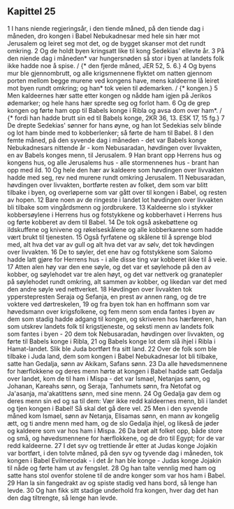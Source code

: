 ## Kapittel 25

1 I hans niende regjeringsår, i den tiende måned, på den tiende dag i måneden, dro kongen i Babel Nebukadnesar med hele sin hær mot Jerusalem og leiret seg mot det, og de bygget skanser mot det rundt omkring.
2 Og de holdt byen kringsatt like til kong Sedekias' ellevte år.
3 På den niende dag i måneden* var hungersnøden så stor i byen at landets folk ikke hadde noe å spise. / {* den fjerde måned, JER 52, 5. 6.}
4 Og byens mur ble gjennombrutt, og alle krigsmennene flyktet om natten gjennom porten mellom begge murene ved kongens have, mens kaldeerne lå leiret mot byen rundt omkring; og han* tok veien til ødemarken. / {* kongen.}
5 Men kaldeernes hær satte etter kongen og nådde ham igjen på Jerikos ødemarker; og hele hans hær spredte seg og forlot ham.
6 Og de grep kongen og førte ham opp til Babels konge i Ribla og avsa dom over ham*. / {* fordi han hadde brutt sin ed til Babels konge, 2KR 36, 13. ESK 17, 15 fg.}
7 De drepte Sedekias' sønner for hans øyne, og han lot Sedekias selv blinde og lot ham binde med to kobberlenker; så førte de ham til Babel.
8 I den femte måned, på den syvende dag i måneden - det var Babels konge Nebukadnesars nittende år - kom Nebusaradan, høvdingen over livvakten, en av Babels konges menn, til Jerusalem.
9 Han brant opp Herrens hus og kongens hus, og alle Jerusalems hus - alle stormennenes hus - brant han opp med ild.
10 Og hele den hær av kaldeere som høvdingen over livvakten hadde med seg, rev ned murene rundt omkring Jerusalem.
11 Nebusaradan, høvdingen over livvakten, bortførte resten av folket, dem som var blitt tilbake i byen, og overløperne som var gått over til kongen i Babel, og resten av hopen.
12 Bare noen av de ringeste i landet lot høvdingen over livvakten bli tilbake som vingårdsmenn og jordbrukere.
13 Kaldeerne slo i stykker kobbersøylene i Herrens hus og fotstykkene og kobberhavet i Herrens hus og førte kobberet av dem til Babel.
14 De tok også askebøttene og ildskuffene og knivene og røkelseskålene og alle kobberkarene som hadde vært brukt til tjenesten.
15 Også fyrfatene og skålene til å sprenge blod med, alt hva det var av gull og alt hva det var av sølv, det tok høvdingen over livvakten.
16 De to søyler, det ene hav og fotstykkene som Salomo hadde latt gjøre for Herrens hus - i alle disse ting var kobberet ikke til å veie.
17 Atten alen høy var den ene søyle, og det var et søylehode på den av kobber, og søylehodet var tre alen høyt, og det var nettverk og granatepler på søylehodet rundt omkring, alt sammen av kobber, og likedan var det med den andre søyle ved nettverket.
18 Høvdingen over livvakten tok ypperstepresten Seraja og Sefanja, en prest av annen rang, og de tre voktere ved dørtreskelen,
19 og fra byen tok han en hoffmann som var høvedsmann over krigsfolkene, og fem menn som enda fantes i byen av dem som stadig hadde adgang til kongen, og skriveren hos hærføreren, han som utskrev landets folk til krigstjeneste, og seksti menn av landets folk som fantes i byen -
20 dem tok Nebusaradan, høvdingen over livvakten, og førte til Babels konge i Ribla,
21 og Babels konge lot dem slå ihjel i Ribla i Hamat-landet. Slik ble Juda bortført fra sitt land.
22 Over de folk som ble tilbake i Juda land, dem som kongen i Babel Nebukadnesar lot bli tilbake, satte han Gedalja, sønn av Akikam, Safans sønn.
23 Da alle høvedsmennene for hærflokkene og deres menn hørte at kongen i Babel hadde satt Gedalja over landet, kom de til ham i Mispa - det var Ismael, Netanjas sønn, og Johanan, Kareahs sønn, og Seraja, Tanhumets sønn, fra Netofat og Ja'asanja, ma'akatittens sønn, med sine menn.
24 Og Gedalja gav dem og deres menn sin ed og sa til dem: Vær ikke redd kaldeernes menn, bli i landet og tjen kongen i Babel! Så skal det gå dere vel.
25 Men i den syvende måned kom Ismael, sønn av Netanja, Elisamas sønn, en mann av kongelig ætt, og ti andre menn med ham, og de slo Gedalja ihjel, og likeså de jøder og kaldeere som var hos ham i Mispa.
26 Da brøt alt folket opp, både store og små, og høvedsmennene for hærflokkene, og de dro til Egypt; for de var redd kaldeerne.
27 I det syv og trettiende år etter at Judas konge Jojakin var bortført, i den tolvte måned, på den syv og tyvende dag i måneden, tok kongen i Babel Evilmerodak - i det år han ble konge - Judas konge Jojakin til nåde og førte ham ut av fengslet.
28 Og han talte vennlig med ham og satte hans stol ovenfor stolene til de andre konger som var hos ham i Babel.
29 Han la sin fangedrakt av og spiste stadig ved hans bord, så lenge han levde.
30 Og han fikk sitt stadige underhold fra kongen, hver dag det han den dag tiltrengte, så lenge han levde.
